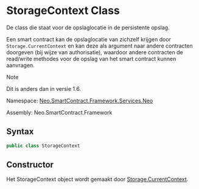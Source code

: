 # StorageContext Class

De class die staat voor de opslaglocatie in de persistente opslag.

Een smart contract kan de opslaglocatie van zichzelf krijgen door `Storage.CurrentContext` en kan deze als argument naar andere contracten doorgeven (bij wijze van authorisatie), waardoor andere contracten de read/write methodes voor de opslag van het smart contract kunnen aanvragen.

> [!Note]
> Dit is anders dan in versie 1.6.

Namespace: [Neo.SmartContract.Framework.Services.Neo](../neo.md)

Assembly: Neo.SmartContract.Framework

## Syntax

```c#
public class StorageContext
```

## Constructor

Het StorageContext object wordt gemaakt door [Storage.CurrentContext](Storage/CurrentContext.md).
